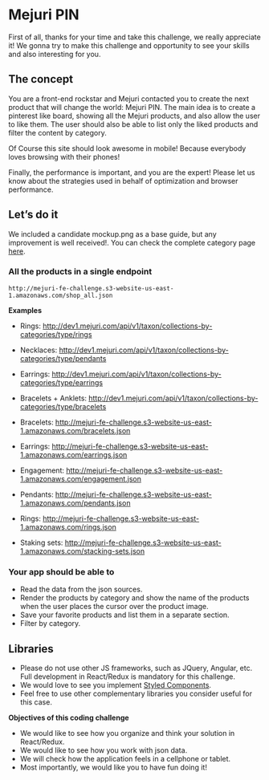 # Mejuri PIN

First of all, thanks for your time and take this challenge, we really appreciate it!
We gonna try to make this challenge and opportunity to see your skills and also interesting for you.

## The concept
You are a front-end rockstar and Mejuri contacted you to create the next product that will change the world: Mejuri PIN.
The main idea is to create a pinterest like board, showing all the Mejuri products, and also allow the user to like them.
The user should also be able to list only the liked products and filter the content by category.

Of Course this site should look awesome in mobile! Because everybody loves browsing with their phones!

Finally, the performance is important, and you are the expert! Please let us know about the strategies used in behalf of optimization and browser performance.

## Let’s do it
We included a candidate mockup.png as a base guide, but any improvement is well received!.
You can check the complete category page [here](mejuri.com/shop/t/type).

### All the products in a single endpoint
`http://mejuri-fe-challenge.s3-website-us-east-1.amazonaws.com/shop_all.json`

**Examples**
- Rings: http://dev1.mejuri.com/api/v1/taxon/collections-by-categories/type/rings
- Necklaces: http://dev1.mejuri.com/api/v1/taxon/collections-by-categories/type/pendants
- Earrings:  http://dev1.mejuri.com/api/v1/taxon/collections-by-categories/type/earrings
- Bracelets + Anklets: http://dev1.mejuri.com/api/v1/taxon/collections-by-categories/type/bracelets

- Bracelets: http://mejuri-fe-challenge.s3-website-us-east-1.amazonaws.com/bracelets.json
- Earrings: http://mejuri-fe-challenge.s3-website-us-east-1.amazonaws.com/earrings.json
- Engagement: http://mejuri-fe-challenge.s3-website-us-east-1.amazonaws.com/engagement.json
- Pendants: http://mejuri-fe-challenge.s3-website-us-east-1.amazonaws.com/pendants.json
- Rings: http://mejuri-fe-challenge.s3-website-us-east-1.amazonaws.com/rings.json
- Staking sets: http://mejuri-fe-challenge.s3-website-us-east-1.amazonaws.com/stacking-sets.json

### Your app should be able to
- Read the data from the json sources.
- Render the products by category and show the name of the products when the user places the cursor over the product image.
- Save your favorite products and list them in a separate section.
- Filter by category.

## Libraries
- Please do not use other JS frameworks, such as JQuery, Angular, etc. Full development in React/Redux is mandatory for this challenge.
- We would love to see you implement [Styled Components](https://www.styled-components.com/).
- Feel free to use other complementary libraries you consider useful for this case.

**Objectives of this coding challenge**
- We would like to see how you organize and think your solution in React/Redux.
- We would like to see how you work with json data.
- We will check how the application feels in a cellphone or tablet.
- Most importantly, we would like you to have fun doing it!
